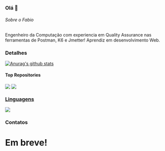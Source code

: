 ### Olá 👋

###### Sobre o Fabio
Engenheiro da Computação com experiencia em Quality Assurance nas ferramentas de Postman, K6 e Jmetter!
Aprendiz em desenvolvimento Web.

### Detalhes
 <a href="https://github.com/fabiochorobura/github-readme-stats"><img align="center" src="https://github-readme-stats.vercel.app/api?username=fabiochorobura&show_icons=true&include_all_commits=true&theme=buefy&hide_border=true" alt="Anurag's github stats" /></a>

#### Top Repositories
<a href="https://fabiochorobura.github.io/portfolio_fc_eng_clean.github.io">
  <img align="center" src="https://github-readme-stats.vercel.app/api/pin/?username=fabiochorobura&repo=github-readme-stats&theme=buefy" /></a>
  <a href="https://github.com/fabiochorobura/github-readme-stats">
  <img align="center" src="https://github-readme-stats.vercel.app/api/pin/?username=fabiochorobura&repo=github-readme-stats&theme=buefy" />


### Linguagens
 <a href="https://github.com/fabiochorobura/github-readme-stats"><img align="center" src="https://github-readme-stats.vercel.app/api/top-langs/?username=fabiochorobura&layout=compact&theme=buefy&hide_border=true" /></a>
 


### Contatos
# Em breve!
